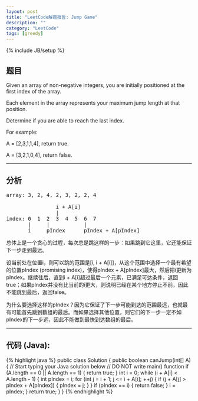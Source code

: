 ```yaml
---
layout: post
title: "LeetCode解题报告: Jump Game"
description: ""
category: "LeetCode"
tags: [greedy]
---
```

{% include JB/setup %}

## 题目

Given an array of non-negative integers, you are initially positioned at the first index of the array.

Each element in the array represents your maximum jump length at that position.

Determine if you are able to reach the last index.

For example:

A = \[2,3,1,1,4\], return true.

A = \[3,2,1,0,4\], return false.


******


## 分析

<pre>
array: 3, 2, 4, 2, 3, 2, 2, 4

                i + A[i]
                |
index: 0  1  2  3  4  5  6  7
       |     |           |
       i     pIndex      pIndex + A[pIndex]
</pre>

总体上是一个贪心的过程，每次总是跳这样的一步：如果跳到它这里，它还能保证下一步走到最远。

设当前处在位置i，则可以跳的范围是\[i, i + A\[i\]\]，从这个范围中选择一个最有希望的位置pIndex (promising index)，使得pIndex + A\[pIndex\]最大，然后把i更新为pIndex。继续往后，直到i + A\[i\]超过最后一个元素，已满足可达条件，返回true；如果pIndex并没有比当前的i更大，则说明已经在某个地方停止不前，因此不能跳到最后，返回false。

为什么要选择这样的pIndex？因为它保证了下一步可能到达的范围最远，也就最有可能首先跳到数组的最后。而如果选择其他位置，则它们的下一步一定不如pIndex的下一步远，因此不能做到最快到达数组的最后。


******


## 代码 (Java):

{% highlight java %}
public class Solution {
    public boolean canJump(int[] A) {
        // Start typing your Java solution below
        // DO NOT write main() function
        if (A.length == 0 || A.length == 1) {
            return true;
        }
        int i = 0;
        while (i + A[i] < A.length - 1) {
            int pIndex = i;
            for (int j = i + 1; j <= i + A[i]; ++j) {
                if (j + A[j] > pIndex + A[pIndex]) {
                    pIndex = j;
                }
            }
            if (pIndex == i) {
                return false;
            }
            i = pIndex;
        }
        return true;
    }
}
{% endhighlight %}

